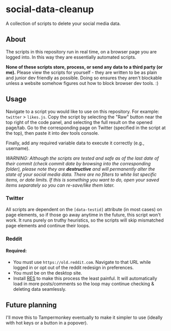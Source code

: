 # social-data-cleanup

A collection of scripts to delete your social media data. 

## About

The scripts in this repository run in real time, on a browser page you are logged into. In this way they are essentially automated scripts.

**None of these scripts store, process, or send any data to a third party (or me).** Please view the scripts for yourself - they are written to be as plain and junior dev friendly as possible. Doing so ensures they aren't blockable unless a website somehow figures out how to block browser dev tools. :)

## Usage

Navigate to a script you would like to use on this repository. For example: `twitter` > `likes.js`. Copy the script by selecting the "Raw" button near the top right of the code panel, and selecting the full result on the opened page/tab. Go to the corresponding page on Twitter (specified in the script at the top), then paste it into dev tools console.

Finally, add any required variable data to execute it correctly (e.g., username).

_WARNING: Although the scripts are tested and safe as of the last date of their commit (check commit date by browsing into the corresponding folder), please note they are **destructive** and will permanently alter the state of your social media data. There are no filters to white list specific items, or date limits. If this is something you want to do, open your saved items separately so you can re-save/like them later._

### Twitter

All scripts are dependent on the `[data-testid]` attribute (in most cases) on page elements, so if those go away anytime in the future, this script won't work. It runs purely on truthy heuristics, so the scripts will skip mismatched page elements and continue their loops.

### Reddit

#### Required:
- You must use `https://old.reddit.com`. Navigate to that URL while logged in or opt out of the reddit redesign in preferences.
- You must be on the desktop site.
- Install [RES](https://redditenhancementsuite.com/) to make this process the least painful. It will automatically load in more posts/comments so the loop may continue checking & deleting data seamlessly.

## Future planning

I'll move this to Tampermonkey eventually to make it simpler to use (ideally with hot keys or a button in a popover).
